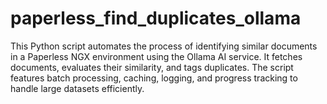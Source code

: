 # paperless_find_duplicates_ollama
This Python script automates the process of identifying similar documents in a Paperless NGX environment using the Ollama AI service. It fetches documents, evaluates their similarity, and tags duplicates. The script features batch processing, caching, logging, and progress tracking to handle large datasets efficiently.
